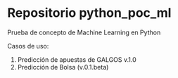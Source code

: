 # Repositorio python_poc_ml
Prueba de concepto de Machine Learning en Python

Casos de uso: 
1. Predicción de apuestas de GALGOS v.1.0
2. Predicción de Bolsa (v.0.1.beta)

